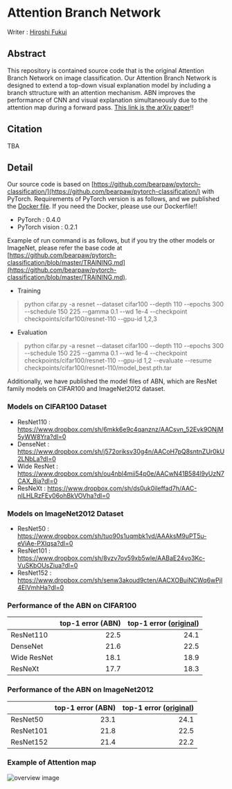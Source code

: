 # Attention Branch Network
Writer : [Hiroshi Fukui](https://github.com/Hiroshi-Fukui)

## Abstract
This repository is contained source code that is the original Attention Branch Network on image classification.
Our Attention Branch Network is designed to extend a top-down visual explanation model by including a branch sttructure with an attention mechanism. ABN improves the performance of CNN and visual explanation simultaneously due to the attention map during a forward pass. 
[This link is the arXiv paper]()!!

## Citation
TBA


## Detail
Our source code is based on [https://github.com/bearpaw/pytorch-classification/](https://github.com/bearpaw/pytorch-classification/) with PyTorch. Requirements of PyTorch version is as follows, and we published the [Docker file](https://www.dropbox.com/sh/evn9792hoi75yix/AAC1xMNxKw6Qkus6VCzxrhfVa?dl=0). If you need the Docker, please use our Dockerfile!!
- PyTorch : 0.4.0
- PyTorch vision : 0.2.1

Example of run command is as follows, but if you try the other models or ImageNet, please refer the base code at [https://github.com/bearpaw/pytorch-classification/blob/master/TRAINING.md](https://github.com/bearpaw/pytorch-classification/blob/master/TRAINING.md).

- Training
> python cifar.py -a resnet --dataset cifar100 --depth 110 --epochs 300 --schedule 150 225 --gamma 0.1 --wd 1e-4 --checkpoint checkpoints/cifar100/resnet-110 --gpu-id 1,2,3

- Evaluation
> python cifar.py -a resnet --dataset cifar100 --depth 110 --epochs 300 --schedule 150 225 --gamma 0.1 --wd 1e-4 --checkpoint checkpoints/cifar100/resnet-110 --gpu-id 1,2 --evaluate --resume checkpoints/cifar100/resnet-110/model_best.pth.tar


Additionally, we have published the model files of ABN, which are ResNet family models on CIFAR100 and ImageNet2012 dataset. 

### Models on CIFAR100 Dataset
- ResNet110 : https://www.dropbox.com/sh/6mkk6e9c4qanznz/AACsvn_52Evk9ONjM5yWW8Yra?dl=0
- DenseNet : https://www.dropbox.com/sh/j572oriksv30g4n/AACoH7pQ8sntnZUr0kU2LNbLa?dl=0
- Wide ResNet : https://www.dropbox.com/sh/ou4nbl4mii54p0e/AACwN41B584l9yUzN7CAX_8ja?dl=0
- ResNeXt : https://www.dropbox.com/sh/ds0uk0ileffad7h/AAC-nILHLRzFEy06ohBkVOVha?dl=0

### Models on ImageNet2012 Dataset

- ResNet50 : https://www.dropbox.com/sh/tuo90s1uqmbk1vd/AAAksM9uPT5u-eViAe-PXIqsa?dl=0
- ResNet101 : https://www.dropbox.com/sh/8vzv7ov59xb5wle/AABaE24vo3Kc-VuSKbOUsZiua?dl=0
- ResNet152 : https://www.dropbox.com/sh/senw3akoud9cten/AACXOBuiNCWq6wPjl4EIVmhHa?dl=0


### Performance of the ABN on CIFAR100

|  | top-1 error (ABN) | top-1 error ([original](https://github.com/bearpaw/pytorch-classification)) |
|:------------|------------:|------------:|
| ResNet110   |        22.5 |        24.1 |
| DenseNet    |        21.6 |        22.5 |
| Wide ResNet |        18.1 |        18.9 |
| ResNeXt     |        17.7 |        18.3 |


### Performance of the ABN on ImageNet2012

|  | top-1 error (ABN) | top-1 error ([original](https://github.com/bearpaw/pytorch-classification)) |
|:------------|------------:|------------:|
| ResNet50    |        23.1 |        24.1 |
| ResNet101   |        21.8 |        22.5 |
| ResNet152   |        21.4 |        22.2 |


### Example of Attention map
![overview image](https://github.com/machine-perception-robotics-group/attention_branch_network/blob/master/example.jpeg)


